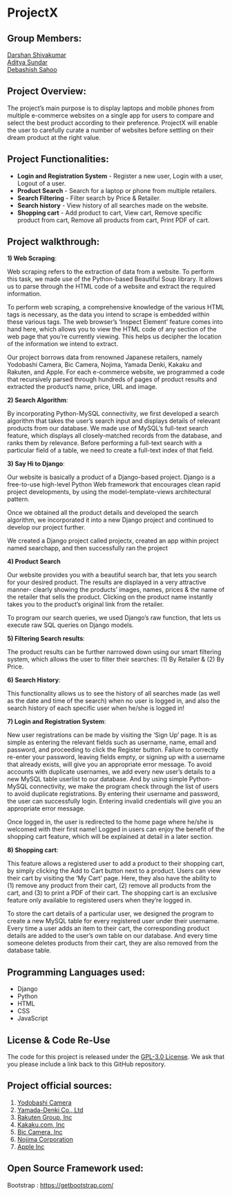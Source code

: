 # ProjectX

## Group Members: 
[Darshan Shivakumar](https://www.linkedin.com/in/darshan-shivakumar-32289919b/)<br>
[Aditya Sundar](https://github.com/adityasundar15)<br>
[Debashish Sahoo](https://github.com/debashishsahoo)<br>

## Project Overview:

The project’s main purpose is to display laptops and mobile phones from multiple e-commerce websites on a single app for users to compare and select the best product according to their preference. ProjectX will enable the user to carefully curate a number of websites before settling on their dream product at the right value.

## Project Functionalities:

* **Login and Registration System** - Register a new user, Login with a user, Logout of a user.
* **Product Search** - Search for a laptop or phone from multiple retailers.
* **Search Filtering** - Filter search by Price & Retailer.
* **Search history** - View history of all searches made on the website.
* **Shopping cart** - Add product to cart, View cart, Remove specific product from cart, Remove all products from cart, Print PDF of cart.

## Project walkthrough:

**1) Web Scraping**: 


Web scraping refers to the extraction of data from a website. To perform this task, we made use of the Python-based Beautiful Soup library. It allows us to parse through the HTML code of a website and extract the required information. 

To perform web scraping, a comprehensive knowledge of the various HTML tags is necessary, as the data you intend to scrape is embedded within these various tags. The web browser’s ‘Inspect Element’ feature comes into hand here, which allows you to view the HTML code of any section of the web page that you’re currently viewing. This helps us decipher the location of the information we intend to extract.

Our project borrows data from renowned Japanese retailers, namely Yodobashi Camera, Bic Camera, Nojima, Yamada Denki, Kakaku and Rakuten, and Apple. For each e-commerce website, we programmed a code that recursively parsed through hundreds of pages of product results and extracted the product’s name, price, URL and image.

**2) Search Algorithm**:

By incorporating Python-MySQL connectivity, we first developed a search algorithm that takes the user’s search input and displays details of relevant products from our database. We made use of MySQL’s full-text search feature, which displays all closely-matched records from the database, and ranks them by relevance. Before performing a full-text search with a particular field of a table, we need to create a full-text index of that field.

**3) Say Hi to Django**:

Our website is basically a product of a Django-based project. Django is a free-to-use high-level Python Web framework that encourages clean rapid project developments, by using the model-template-views architectural pattern.

Once we obtained all the product details and developed the search algorithm, we incorporated it into a new Django project and continued to develop our project further.

We created a Django project called projectx, created an app within project named searchapp, and then successfully ran the project

**4) Product Search**

Our website provides you with a beautiful search bar, that lets you search for your desired product. The results are displayed in a very attractive manner- clearly showing the products’ images, names, prices & the name of the retailer that sells the product. Clicking on the product name instantly takes you to the product’s original link from the retailer.

To program our search queries, we used Django’s raw function, that lets us execute raw SQL queries on Django models.

**5) Filtering Search results**:

The product results can be further narrowed down using our smart filtering system, which allows the user to filter their searches: (1) By Retailer & (2) By Price.

**6) Search History**:

This functionality allows us to see the history of all searches made (as well as the date and time of the search) when no user is logged in, and also the search history of each specific user when he/she is logged in!

**7) Login and Registration System**:

New user registrations can be made by visiting the ‘Sign Up’ page. It is as simple as entering the relevant fields such as username, name, email and password, and proceeding to click the Register button. Failure to correctly re-enter your password, leaving fields empty, or signing up with a username that already exists, will give you an appropriate error message. To avoid accounts with duplicate usernames, we add every new user’s details to a new MySQL table userlist to our database. And by using simple Python-MySQL connectivity, we make the program check through the list of users to avoid duplicate registrations. By entering their username and password, the user can successfully login. Entering invalid credentials will give you an appropriate error message.

Once logged in, the user is redirected to the home page where he/she is welcomed with their first name! Logged in users can enjoy the benefit of the shopping cart feature, which will be explained at detail in a later section.

**8) Shopping cart**:

This feature allows a registered user to add a product to their shopping cart, by simply clicking the Add to Cart button next to a product. Users can view their cart by visiting the ‘My Cart’ page. Here, they also have the ability to (1) remove any product from their cart, (2) remove all products from the cart, and (3) to print a PDF of their cart. The shopping cart is an exclusive feature only  available to registered users when they’re logged in. 

To store the cart details of a particular user, we designed the program to create a new MySQL table for every registered user under their username. Every time a user adds an item to their cart, the corresponding product details are added to the user’s own table on our database. And every time someone deletes products from their cart, they are also removed from the database table.

## Programming Languages used:

- Django  
- Python   	   
- HTML    
- CSS     
- JavaScript  

## License & Code Re-Use
The code for this project is released under the [GPL-3.0 License](./LICENSE). We ask that you please include a link back to this GitHub repository.

## Project official sources:

1) [Yodobashi Camera](https://www.yodobashi.com/)<br>
2) [Yamada-Denki Co., Ltd](https://www.yamada-denkiweb.com/)<br>
3) [Rakuten Group, Inc](https://www.rakuten.co.jp/)<br>
4) [Kakaku.com, Inc](https://kakaku.com/)<br>
5) [Bic Camera, Inc](https://www.biccamera.com/bc/main/)<br>
6) [Nojima Corporation](https://www.nojima.co.jp/)<br>
7) [Apple Inc](https://www.apple.com/jp/shop)

## Open Source Framework used:

Bootstrap : https://getbootstrap.com/



